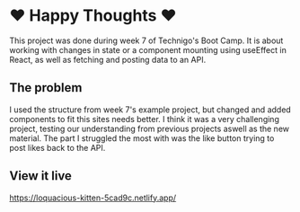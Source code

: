 # ❤️ Happy Thoughts ❤️

This project was done during week 7 of Technigo's Boot Camp. It is about working with changes in state or a component mounting using useEffect in React, as well as fetching and posting data to an API.

## The problem

I used the structure from week 7's example project, but changed and added components to fit this sites needs better. I think it was a very challenging project, testing our understanding from previous projects aswell as the new material. The part I struggled the most with was the like button trying to post likes back to the API.

## View it live

https://loquacious-kitten-5cad9c.netlify.app/

